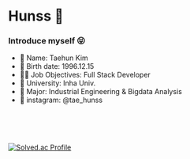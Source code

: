 # Hunss 🦊


### Introduce myself 😝
 - 🧿 Name: Taehun Kim
 - 🔮 Birth date: 1996.12.15
 - 🥷🏻 Job Objectives: Full Stack Developer
 - 🏫 University: Inha Univ.
 - 📖 Major: Industrial Engineering & Bigdata Analysis
 - 💌 instagram: @tae_hunss

<br/>
<br/>
<br/>

[![Solved.ac Profile](http://mazassumnida.wtf/api/v2/generate_badge?boj=kth5954)](https://solved.ac/kth5954/)

